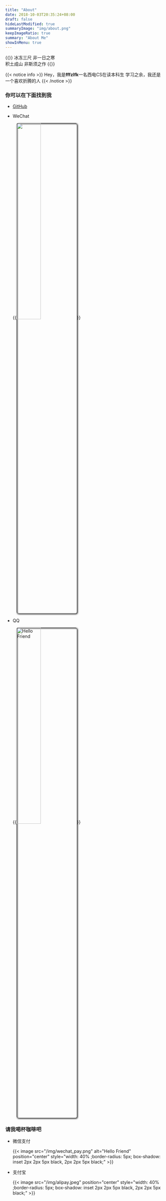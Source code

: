 ```yaml
---
title: "About"
date: 2018-10-03T20:35:24+08:00
draft: false
hideLastModified: true
summaryImage: "img/about.png"
keepImageRatio: true
summary: "About Me"
showInMenu: true
---
```


{{<notice note>}}
冰冻三尺 非一日之寒  
积土成山 非斯须之作
{{</notice>}}

{{< notice info >}}
Hey，我是**fffzlfk**一名西电CS在读本科生
学习之余，我还是一个喜欢折腾的人
{{< /notice >}}
### 你可以在下面找到我

* [GitHub](https://github.com/fffzlfk)
* WeChat

  {{<image src="/img/wechat.jpeg" position="center" style="width: 40% ;border-radius: 5px; box-shadow: inset 2px 2px 5px black, 2px 2px 5px black;">}}

* QQ

  {{<image src="/img/qq.jpeg" alt="Hello Friend" position="center" style="width: 40% ;border-radius: 5px; box-shadow: inset 2px 2px 5px black, 2px 2px 5px black;" >}}

### 请我喝杯咖啡吧

* 微信支付

  {{< image src="/img/wechat_pay.png" alt="Hello Friend" position="center" style="width: 40% ;border-radius: 5px; box-shadow: inset 2px 2px 5px black, 2px 2px 5px black;" >}}


* 支付宝

  {{< image src="/img/alipay.jpeg" position="center" style="width: 40% ;border-radius: 5px; box-shadow: inset 2px 2px 5px black, 2px 2px 5px black;" >}}

